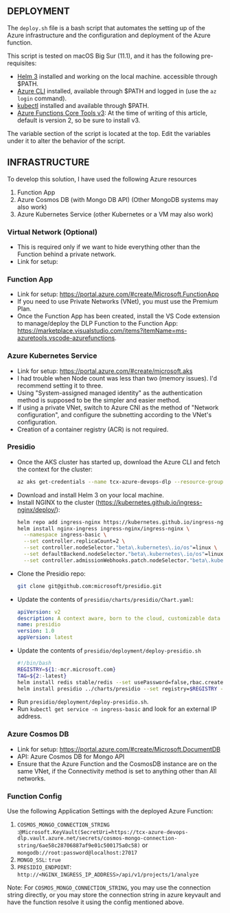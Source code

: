 ## DEPLOYMENT

The `deploy.sh` file is a bash script that automates the setting up of the Azure infrastructure and the configuration and deployment of the Azure function.

This script is tested on macOS Big Sur (11.1), and it has the following pre-requisites:

- [Helm 3](https://helm.sh/docs/intro/install/) installed and working on the local machine. accessible through $PATH.
- [Azure CLI](https://docs.microsoft.com/en-us/cli/azure/install-azure-cli) installed, available through $PATH and logged in (use the `az login` command).
- [kubectl](https://kubernetes.io/docs/tasks/tools/install-kubectl/) installed and available through $PATH.
- [Azure Functions Core Tools v3](https://www.npmjs.com/package/azure-functions-core-tools/v/3.0.3160): At the time of writing of this article, default is version 2, so be sure to install v3.

The variable section of the script is located at the top. Edit the variables under it to alter the behavior of the script.

## INFRASTRUCTURE

To develop this solution, I have used the following Azure resources

1. Function App
1. Azure Cosmos DB (with Mongo DB API) (Other MongoDB systems may also work)
1. Azure Kubernetes Service (other Kubernetes or a VM may also work)

### Virtual Network (Optional)

- This is required only if we want to hide everything other than the Function behind a private network.
- Link for setup: 

### Function App

- Link for setup: https://portal.azure.com/#create/Microsoft.FunctionApp
- If you need to use Private Networks (VNet), you must use the Premium Plan.
- Once the Function App has been created, install the VS Code extension to manage/deploy the DLP Function to the Function App: https://marketplace.visualstudio.com/items?itemName=ms-azuretools.vscode-azurefunctions.

### Azure Kubernetes Service

- Link for setup: https://portal.azure.com/#create/microsoft.aks
- I had trouble when Node count was less than two (memory issues). I'd recommend setting it to three.
- Using "System-assigned managed identity" as the authentication method is supposed to be the simpler and easier method.
- If using a private VNet, switch to Azure CNI as the method of "Network configuration", and configure the subnetting according to the VNet's configuration.
- Creation of a container registry (ACR) is not required.

### Presidio

- Once the AKS cluster has started up, download the Azure CLI and fetch the context for the cluster:
    ```sh
    az aks get-credentials --name tcx-azure-devops-dlp --resource-group DEV
    ```
- Download and install Helm 3 on your local machine.
- Install NGINX to the cluster (https://kubernetes.github.io/ingress-nginx/deploy/):
    ```sh
    helm repo add ingress-nginx https://kubernetes.github.io/ingress-nginx
    helm install nginx-ingress ingress-nginx/ingress-nginx \
      --namespace ingress-basic \
      --set controller.replicaCount=2 \
      --set controller.nodeSelector."beta\.kubernetes\.io/os"=linux \
      --set defaultBackend.nodeSelector."beta\.kubernetes\.io/os"=linux \
      --set controller.admissionWebhooks.patch.nodeSelector."beta\.kubernetes\.io/os"=linux
    ```
- Clone the Presidio repo:
    ```sh
    git clone git@github.com:microsoft/presidio.git
    ```
- Update the contents of `presidio/charts/presidio/Chart.yaml`:
    ```yml
    apiVersion: v2
    description: A context aware, born to the cloud, customizable data loss prevention service
    name: presidio
    version: 1.0
    appVersion: latest
    ```
- Update the contents of `presidio/deployment/deploy-presidio.sh`
    ```sh
    #!/bin/bash
    REGISTRY=${1:-mcr.microsoft.com}
    TAG=${2:-latest}
    helm install redis stable/redis --set usePassword=false,rbac.create=true --namespace presidio-system --wait
    helm install presidio ../charts/presidio --set registry=$REGISTRY --set tag=$TAG --set api.ingress.enabled=true --set api.ingress.class=nginx --namespace presidio
    ```
- Run `presidio/deployment/deploy-presidio.sh`.
- Run `kubectl get service -n ingress-basic` and look for an external IP address.

### Azure Cosmos DB

- Link for setup: https://portal.azure.com/#create/Microsoft.DocumentDB
- API: Azure Cosmos DB for Mongo API
- Ensure that the Azure Function and the CosmosDB instance are on the same VNet, if the Connectivity method is set to anything other than All networks.

### Function Config

Use the following Application Settings with the deployed Azure Function:
1. `COSMOS_MONGO_CONNECTION_STRING` :`@Microsoft.KeyVault(SecretUri=https://tcx-azure-devops-dlp.vault.azure.net/secrets/cosmos-mongo-connection-string/6ae58c28706887af9e01c500175a0c58)` or `mongodb://root:password@localhost:27017`
1. `MONGO_SSL`: `true`
1. `PRESIDIO_ENDPOINT`: `http://<NGINX_INGRESS_IP_ADDRESS>/api/v1/projects/1/analyze`

Note: For `COSMOS_MONGO_CONNECTION_STRING`, you may use the connection string directly, or you may store the connection string in azure keyvault and have the function resolve it using the config mentioned above.
